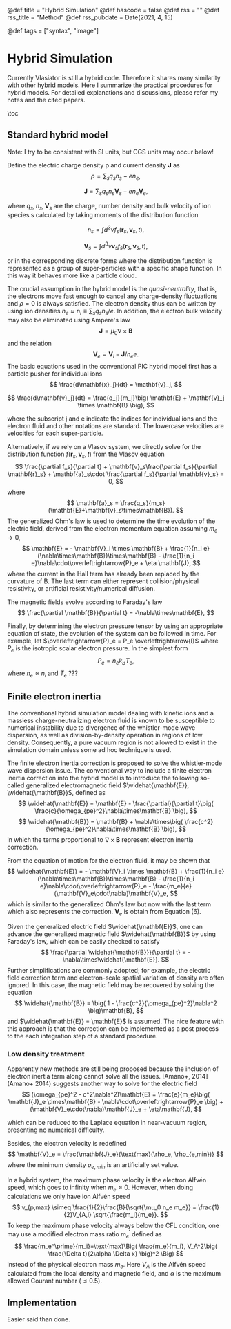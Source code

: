 @def title = "Hybrid Simulation"
@def hascode = false
@def rss = ""
@def rss_title = "Method"
@def rss_pubdate = Date(2021, 4, 15)

@def tags = ["syntax", "image"]

# Hybrid Simulation

Currently Vlasiator is still a hybrid code. Therefore it shares many similarity with other hybrid models. Here I summarize the practical procedures for hybrid models. For detailed explanations and discussions, please refer my notes and the cited papers.

\toc

## Standard hybrid model

Note: I try to be consistent with SI units, but CGS units may occur below!

Define the electric charge density ρ and current density $\mathbf{J}$ as
$$
\rho = \sum_s q_s n_s - en_e,
$$

$$
\mathbf{J} = \sum_s q_s n_s \mathbf{V}_s - e n_e \mathbf{V}_e,
$$

where $q_s, n_s, \mathbf{V}_s$ are the charge, number density and bulk velocity of ion species s calculated by taking moments of the distribution function


$$
n_s = \int d^3 v f_s(\mathbf{r}_s,\mathbf{v}_s,t),
$$

$$
\mathbf{V}_s = \int d^3 v \mathbf{v}_s f_s(\mathbf{r}_s,\mathbf{v}_s,t),
$$

or in the corresponding discrete forms where the distribution function is represented as a group of super-particles with a specific shape function. In this way it behaves more like a particle cloud.



The crucial assumption in the hybrid model is the *quasi-neutrality*, that is, the electrons move fast enough to cancel any charge-density fluctuations and $\rho=0$ is always satisfied.
The electron density thus can be written by using ion densities $n_e \approx n_i \equiv \sum_s q_s n_s /e$.
In addition, the electron bulk velocity may also be eliminated using Ampere's law
$$
\mathbf{J} = \mu_0\nabla\times\mathbf{B}
$$
and the relation
$$
\mathbf{V}_e = \mathbf{V}_i - \mathbf{J}/n_e e. \label{eq:Je}
$$
The basic equations used in the conventional PIC hybrid model first has a particle pusher for individual ions 
$$
\frac{d\mathbf{x}_j}{dt} = \mathbf{v}_j,
$$

$$
\frac{d\mathbf{v}_j}{dt} = \frac{q_j}{m_j}\big( \mathbf{E} + \mathbf{v}_j \times \mathbf{B} \big),
$$

where the subscript j and e indicate the indices for individual ions and the electron fluid and other notations are standard. The lowercase velocities are velocities for each super-particle.



Alternatively, if we rely on a Vlasov system, we directly solve for the distribution function $f(\mathbf{r}_s, \mathbf{v}_s, t)$ from the Vlasov equation
$$
\frac{\partial f_s}{\partial t} + \mathbf{v}_s\frac{\partial f_s}{\partial \mathbf{r}_s} + \mathbf{a}_s\cdot \frac{\partial f_s}{\partial \mathbf{v}_s} = 0,
$$
where
$$
\mathbf{a}_s = \frac{q_s}{m_s}(\mathbf{E}+\mathbf{v}_s\times\mathbf{B}).
$$
The generalized Ohm's law is used to determine the time evolution of the electric field, derived from the electron momentum equation assuming $m_e \rightarrow 0$,
$$
\mathbf{E} = - \mathbf{V}_i \times \mathbf{B} + \frac{1}{n_i e}(\nabla\times\mathbf{B})\times\mathbf{B} - \frac{1}{n_i e}\nabla\cdot\overleftrightarrow{P}_e + \eta \mathbf{J},
$$
where the current in the Hall term has already been replaced by the curvature of B. The last term can either represent collision/physical resistivity, or artificial resistivity/numerical diffusion.


The magnetic fields evolve according to Faraday's law
$$
\frac{\partial \mathbf{B}}{\partial t} = -\nabla\times\mathbf{E},
$$




Finally, by determining the electron pressure tensor by using an appropriate equation of state, the evolution of the system can be followed in time. For example, let $\overleftrightarrow{P}_e = P_e \overleftrightarrow{I}$ where $P_e$ is the isotropic scalar electron pressure. In the simplest form
$$
P_e = n_e k_B T_e,
$$
where $n_e \approx n_i$ and $T_e$ ???



## Finite electron inertia

The conventional hybrid simulation model dealing with kinetic ions and a massless charge-neutralizing electron fluid is known to be susceptible to numerical instability due to divergence of the whistler-mode wave dispersion, as well as division-by-density operation in regions of low density. Consequently, a pure vacuum region is not allowed to exist in the simulation domain unless some ad hoc technique is used.

The finite electron inertia correction is proposed to solve the whistler-mode wave dispersion issue. The conventional way to include a finite electron inertia correction into the hybrid model is to introduce the following so-called generalized electromagnetic field $\widehat{\mathbf{E}}, \widehat{\mathbf{B}}$, defined as 
$$
\widehat{\mathbf{E}} = \mathbf{E} - \frac{\partial}{\partial t}\big( \frac{c}{\omega_{pe}^2}\nabla\times\mathbf{B} \big),
$$
$$
\widehat{\mathbf{B}} = \mathbf{B} + \nabla\times\big( \frac{c^2}{\omega_{pe}^2}\nabla\times\mathbf{B} \big),
$$
in which the terms proportional to $\nabla\times\mathbf{B}$ represent electron inertia correction.

From the equation of motion for the electron fluid, it may be shown that
$$
\widehat{\mathbf{E}} = - \mathbf{V}_i \times \mathbf{B} + \frac{1}{n_i e}(\nabla\times\mathbf{B})\times\mathbf{B} - \frac{1}{n_i e}\nabla\cdot\overleftrightarrow{P}_e - \frac{m_e}{e}(\mathbf{V}_e\cdot\nabla)\mathbf{V}_e,
$$
which is similar to the generalized Ohm's law but now with the last term which also represents the correction. $\mathbf{V}_e$ is obtain from Equation (6).

Given the generalized electric field $\widehat{\mathbf{E}}$, one can advance the generalized magnetic field $\widehat{\mathbf{B}}$ by using Faraday's law, which can be easily checked to satisfy
$$
\frac{\partial \widehat{\mathbf{B}}}{\partial t} = -\nabla\times\widehat{\mathbf{E}}.
$$
Further simplifications are commonly adopted; for example, the electric field correction term and electron-scale spatial variation of density are often ignored. In this case, the magnetic field may be recovered by solving the equation
$$
\widehat{\mathbf{B}} = \big( 1 - \frac{c^2}{\omega_{pe}^2}\nabla^2 \big)\mathbf{B},
$$
and $\widehat{\mathbf{E}} = \mathbf{E}$ is assumed. The nice feature with this approach is that the correction can be implemented as a post process to the each integration step of a standard procedure.

### Low density treatment

Apparently new methods are still being proposed because the inclusion of electron inertia term along cannot solve all the issues. [Amano+, 2014](Amano+ 2014) suggests another way to solve for the electric field
$$
(\omega_{pe}^2 - c^2\nabla^2)\mathbf{E} = \frac{e}{m_e}\big( \mathbf{J}_e \times\mathbf{B} - \nabla\cdot\overleftrightarrow{P}_e \big) + (\mathbf{V}_e\cdot\nabla)\mathbf{J}_e + \eta\mathbf{J},
$$

which can be reduced to the Laplace equation in near-vacuum region, presenting no numerical difficulty.

Besides, the electron velocity is redefined
$$
\mathbf{V}_e = \frac{\mathbf{J}_e}{\text{max}(\rho_e, \rho_{e,min})}
$$
where the minimum density $\rho_{e,min}$ is an artificially set value.

In a hybrid system, the maximum phase velocity is the electron Alfvén speed, which goes to infinity when $m_e \approx 0$. However, when doing calculations we only have ion Alfvén speed
$$
v_{p,max} \simeq \frac{1}{2}\frac{B}{\sqrt{\mu_0 n_e m_e}} = \frac{1}{2}V_{A,i} \sqrt{\frac{m_i}{m_e}}.
$$
To keep the maximum phase velocity always below the CFL condition, one may use a modified electron mass ratio $m_e^\prime$ defined as
$$
\frac{m_e^\prime}{m_i}=\text{max}\Big( \frac{m_e}{m_i}, V_A^2\big( \frac{\Delta t}{2\alpha \Delta x} \big)^2 \Big)
$$
instead of the physical electron mass $m_e$.
Here $V_A$ is the Alfvén speed calculated from the local density and magnetic field, and $\alpha$ is the maximum allowed Courant number ($\le 0.5$).

## Implementation

Easier said than done.

[Amano+ 2014]: https://doi.org/10.1016/j.jcp.2014.06.048